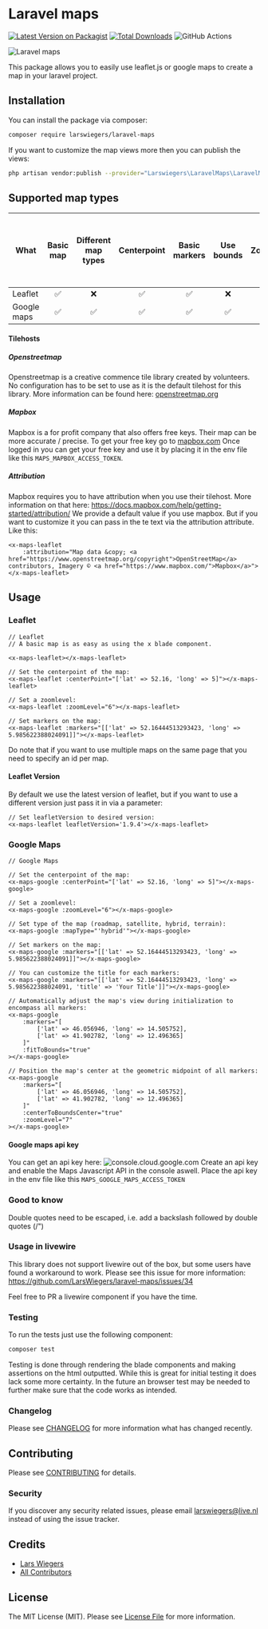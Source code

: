 # Laravel maps

[![Latest Version on Packagist](https://img.shields.io/packagist/v/larswiegers/laravel-maps.svg?style=flat-square)](https://packagist.org/packages/larswiegers/laravel-maps)
[![Total Downloads](https://img.shields.io/packagist/dt/larswiegers/laravel-maps.svg?style=flat-square)](https://packagist.org/packages/larswiegers/laravel-maps)
![GitHub Actions](https://github.com/larswiegers/laravel-maps/actions/workflows/main.yml/badge.svg)

![Laravel maps](https://banners.beyondco.de/Laravel%20Maps.png?theme=light&packageManager=composer+require&packageName=larswiegers%2Flaravel-maps&pattern=architect&style=style_1&description=The+easiest+way+to+use+maps+in+your+laravel+app.+&md=1&showWatermark=0&fontSize=100px&images=map&widths=500&heights=500)

This package allows you to easily use leaflet.js or google maps to create a map in your laravel project.

## Installation

You can install the package via composer:

```bash
composer require larswiegers/laravel-maps
```

If you want to customize the map views more then you can publish the views:

```bash
php artisan vendor:publish --provider="Larswiegers\LaravelMaps\LaravelMapsServiceProvider"
```

## Supported map types
| What        | Basic map | Different map types | Centerpoint | Basic markers | Use bounds | Zoomlevel | Can use different tiles | Can be used multiple times on the same page |
| ----------- | :-------: | :-----------------: | :---------: | :-----------: | :--------: | :-------: | :---------------------: | :------------------------------------------ |
| Leaflet     |     ✅     |          ❌          |      ✅      |       ✅       |     ❌      |     ✅     |            ✅            | ✅                                           |
| Google maps |     ✅     |          ✅          |      ✅      |       ✅       |     ✅      |     ✅     |            ✅            | ❌                                           |

#### Tilehosts
##### Openstreetmap
Openstreetmap is a creative commence tile library created by volunteers.
No configuration has to be set to use as it is the default tilehost for this library.
More information can be found here: [openstreetmap.org](https://www.openstreetmap.org)

##### Mapbox
Mapbox is a for profit company that also offers free keys.
Their map can be more accurate / precise.
To get your free key go to [mapbox.com](https://account.mapbox.com/auth/signup/)
Once logged in you can get your free key and use it by placing it in the env file like this ``MAPS_MAPBOX_ACCESS_TOKEN``.

##### Attribution
Mapbox requires you to have attribution when you use their tilehost. More information on that here: https://docs.mapbox.com/help/getting-started/attribution/ 
We provide a default value if you use mapbox. But if you want to customize it you can pass in the te text via the attribution attribute. Like this:
```
<x-maps-leaflet 
    :attribution="Map data &copy; <a href="https://www.openstreetmap.org/copyright">OpenStreetMap</a> contributors, Imagery © <a href="https://www.mapbox.com/">Mapbox</a>">
</x-maps-leaflet>
```
## Usage
### Leaflet

```blade
// Leaflet
// A basic map is as easy as using the x blade component.

<x-maps-leaflet></x-maps-leaflet>

// Set the centerpoint of the map:
<x-maps-leaflet :centerPoint="['lat' => 52.16, 'long' => 5]"></x-maps-leaflet>

// Set a zoomlevel:
<x-maps-leaflet :zoomLevel="6"></x-maps-leaflet>

// Set markers on the map:
<x-maps-leaflet :markers="[['lat' => 52.16444513293423, 'long' => 5.985622388024091]]"></x-maps-leaflet>
```
Do note that if you want to use multiple maps on the same page that you need to specify an id per map.

#### Leaflet Version
By default we use the latest version of leaflet, but if you want to use a different version just pass it in via a parameter:
```blade
// Set leafletVersion to desired version:
<x-maps-leaflet leafletVersion='1.9.4'></x-maps-leaflet>
```
### Google Maps
``` blade
// Google Maps

// Set the centerpoint of the map:
<x-maps-google :centerPoint="['lat' => 52.16, 'long' => 5]"></x-maps-google>

// Set a zoomlevel:
<x-maps-google :zoomLevel="6"></x-maps-google>

// Set type of the map (roadmap, satellite, hybrid, terrain):
<x-maps-google :mapType="'hybrid'"></x-maps-google>

// Set markers on the map:
<x-maps-google :markers="[['lat' => 52.16444513293423, 'long' => 5.985622388024091]]"></x-maps-google>

// You can customize the title for each markers:
<x-maps-google :markers="[['lat' => 52.16444513293423, 'long' => 5.985622388024091, 'title' => 'Your Title']]"></x-maps-google>

// Automatically adjust the map's view during initialization to encompass all markers:
<x-maps-google
    :markers="[
        ['lat' => 46.056946, 'long' => 14.505752],
        ['lat' => 41.902782, 'long' => 12.496365]
    ]"            
    :fitToBounds="true"
></x-maps-google>

// Position the map's center at the geometric midpoint of all markers:
<x-maps-google
    :markers="[
        ['lat' => 46.056946, 'long' => 14.505752],
        ['lat' => 41.902782, 'long' => 12.496365]
    ]"            
    :centerToBoundsCenter="true"
    :zoomLevel="7"
></x-maps-google>
```
#### Google maps api key
You can get an api key here:
![console.cloud.google.com](https://console.cloud.google.com/project/_/apiui/credential)
Create an api key and enable the Maps Javascript API in the console aswell.
Place the api key in the env file like this ``MAPS_GOOGLE_MAPS_ACCESS_TOKEN``

### Good to know
Double quotes need to be escaped, i.e. add a backslash followed by double quotes (/")

### Usage in livewire
This library does not support livewire out of the box, but some users have found a workaround to work. 
Please see this issue for more information: https://github.com/LarsWiegers/laravel-maps/issues/34

Feel free to PR a livewire component if you have the time.
### Testing
To run the tests just use the following component:
```bash
composer test
```

Testing is done through rendering the blade components and making assertions on the html outputted. 
While this is great for initial testing it does lack some more certainty. In the future an browser test may be needed to further make sure that the code works as intended. 

### Changelog

Please see [CHANGELOG](CHANGELOG.md) for more information what has changed recently.

## Contributing

Please see [CONTRIBUTING](CONTRIBUTING.md) for details.

### Security

If you discover any security related issues, please email larswiegers@live.nl instead of using the issue tracker.

## Credits

-   [Lars Wiegers](https://github.com/larswiegers)
-   [All Contributors](../../contributors)

## License

The MIT License (MIT). Please see [License File](LICENSE.md) for more information.
